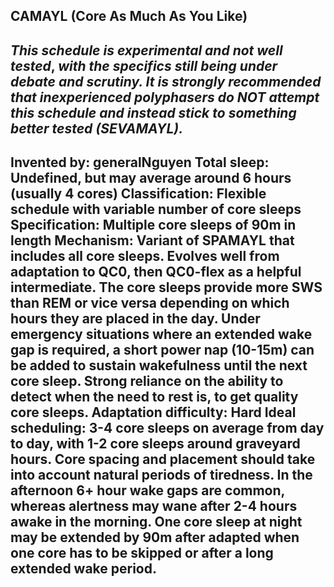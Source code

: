 CAMAYL (Core As Much As You Like)
-----------------------------------------------
*This schedule is* ***experimental*** *and* ***not well tested***, *with the specifics still being under debate and scrutiny.  It is* ***strongly recommended*** *that inexperienced polyphasers do* ***NOT*** *attempt this schedule and instead stick to something better tested (SEVAMAYL).*
-----------------------------------------------
**Invented by**: generalNguyen
**Total sleep**: Undefined, but may average around 6 hours (usually 4 cores)
**Classification**: Flexible schedule with variable number of core sleeps
**Specification**: Multiple core sleeps of 90m in length
**Mechanism**: Variant of SPAMAYL that includes all core sleeps. Evolves well from adaptation to QC0, then QC0-flex as a helpful intermediate. The core sleeps provide more SWS than REM or vice versa depending on which hours they are placed in the day. Under emergency situations where an extended wake gap is required, a short power nap (10-15m) can be added to sustain wakefulness until the next core sleep. Strong reliance on the ability to detect when the need to rest is, to get quality core sleeps.
**Adaptation difficulty**: Hard
**Ideal scheduling**: 3-4 core sleeps on average from day to day, with 1-2 core sleeps around graveyard hours. Core spacing and placement should take into account natural periods of tiredness. In the afternoon 6+ hour wake gaps are common,  whereas alertness may wane after 2-4 hours awake in the morning. One core sleep at night may be extended by 90m after adapted when one core has to be skipped or after a long extended wake period.
-----------------------------------------------
